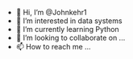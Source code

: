 - 👋 Hi, I’m @Johnkehr1
- 👀 I’m interested in data systems 
- 🌱 I’m currently learning Python
- 💞️ I’m looking to collaborate on ...
- 📫 How to reach me ...

<!---
Johnkehr1/Johnkehr1 is a ✨ special ✨ repository because its `README.md` (this file) appears on your GitHub profile.
You can click the Preview link to take a look at your changes.
--->
